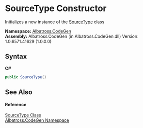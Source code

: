 # SourceType Constructor 
 

Initializes a new instance of the <a href="A71CC876.md">SourceType</a> class

**Namespace:**&nbsp;<a href="DCDDD28E.md">Albatross.CodeGen</a><br />**Assembly:**&nbsp;Albatross.CodeGen (in Albatross.CodeGen.dll) Version: 1.0.6571.41629 (1.0.0.0)

## Syntax

**C#**<br />
``` C#
public SourceType()
```


## See Also


#### Reference
<a href="A71CC876.md">SourceType Class</a><br /><a href="DCDDD28E.md">Albatross.CodeGen Namespace</a><br />